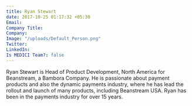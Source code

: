 ```yaml
---
title: Ryan Stewart
date: 2017-10-25 01:17:32 +05:30
Email: 
Company Title: 
Company: 
Image: "/uploads/Default_Person.png"
Twitter: 
LinkedIn: 
Is MEDICI Team?: false
---
```


Ryan Stewart is Head of Product Development, North America for Beanstream, a Bambora Company. He is passionate about payment products and also the dynamic payments industry, where he has lead the rollout and launch of many products, including Beanstream USA. Ryan has been in the payments industry for over 15 years.